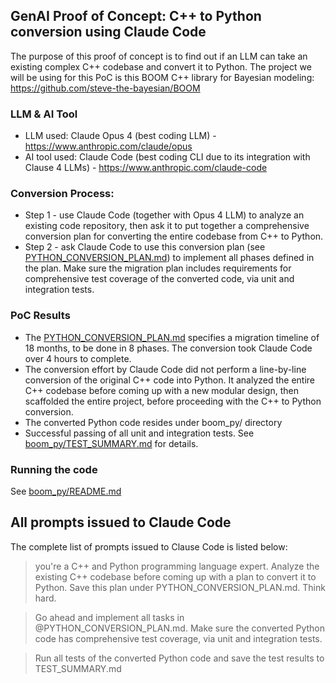 ## GenAI Proof of Concept: C++ to Python conversion using Claude Code

The purpose of this proof of concept is to find out if an LLM can take an existing complex  C++ codebase and convert it to Python. The project we will be using for this PoC is this BOOM C++ library for Bayesian modeling: https://github.com/steve-the-bayesian/BOOM

### LLM & AI Tool
* LLM used: Claude Opus 4 (best coding LLM) - https://www.anthropic.com/claude/opus
* AI tool used: Claude Code (best coding CLI due to its integration with Clause 4 LLMs) - https://www.anthropic.com/claude-code

### Conversion Process: 
* Step 1 - use Claude Code (together with Opus 4 LLM) to analyze an existing code repository, then ask it to put together a comprehensive conversion plan for converting the entire codebase from C++ to Python. 
* Step 2 - ask Claude Code to use this conversion plan (see [PYTHON_CONVERSION_PLAN.md](PYTHON_CONVERSION_PLAN.md)) to implement all phases defined in the plan. Make sure the migration plan includes requirements for comprehensive test coverage of the converted code, via unit and integration tests.

### PoC Results
* The [PYTHON_CONVERSION_PLAN.md](PYTHON_CONVERSION_PLAN.md) specifies a migration timeline of 18 months, to be done in 8 phases. The conversion took Claude Code over 4 hours to complete. 
* The conversion effort by Claude Code did not perform a line-by-line conversion of the original C++ code into Python. It analyzed the entire C++ codebase before coming up with a new modular design, then scaffolded the entire project, before proceeding with the C++ to Python conversion.
* The converted Python code resides under boom_py/ directory
* Successful passing of all unit and integration tests. See [boom_py/TEST_SUMMARY.md](boom_py/TEST_SUMMARY.md) for details.

### Running the code
See [boom_py/README.md](boom_py/README.md)

## All prompts issued to Claude Code
The complete list of prompts issued to Clause Code is listed below:

> you're a C++ and Python programming language expert. Analyze the existing C++ codebase before coming up with a plan to convert it to Python. Save this plan under PYTHON_CONVERSION_PLAN.md. Think hard.

> Go ahead and implement all tasks in @PYTHON_CONVERSION_PLAN.md. Make sure the converted Python code has comprehensive test coverage, via unit and integration tests.

> Run all tests of the converted Python code and save the test results to TEST_SUMMARY.md

